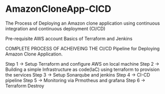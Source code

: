 # AmazonCloneApp-CICD
The Process of Deploying an Amazon clone application using continuous integration and continuous deployment (CI/CD)


Pre-requisite 
AWS account
Basics of Terraform and Jenkins

COMPLETE PROCESS OF ACHEIVEING THE CI/CD Pipeline for Deploying Amazon Clone Application.

Step 1 → Setup Terraform and configure AWS on local machine 
Step 2 → Building a simple Infrastructure as code(IaC) using terraform to provision the services
Step 3 → Setup Sonarqube and jenkins 
Step 4 → CI-CD pipeline 
Step 5 → Monitoring via Prmotheus and grafana 
Step 6 → Terraform Destroy
